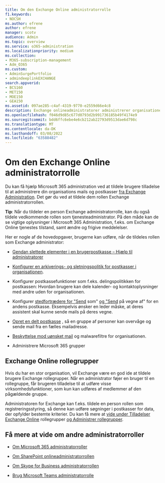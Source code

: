 ```yaml
---
title: Om den Exchange Online administratorrolle
f1.keywords:
- NOCSH
ms.author: efrene
author: efrene
manager: scotv
audience: Admin
ms.topic: overview
ms.service: o365-administration
ms.localizationpriority: medium
ms.collection:
- M365-subscription-management
- Adm_O365
ms.custom:
- AdminSurgePortfolio
- admindeeplinkEXCHANGE
search.appverid:
- BCS160
- MET150
- MOE150
- GEA150
ms.assetid: 097ae285-c4af-4319-9770-e2559d66e4c8
description: Exchange onlineadministratorer administrerer organisationens mail og postkasser. De gendanner f.eks. slettede elementer i en brugers postkasse.
ms.openlocfilehash: f046d9d85c677d0793d2b991736185b49f4174e9
ms.sourcegitcommit: bdd6ffc6ebe4e6cb212ab22793d9513dae6d798c
ms.translationtype: MT
ms.contentlocale: da-DK
ms.lasthandoff: 03/08/2022
ms.locfileid: "63588482"
---
```

# <a name="about-the-exchange-online-admin-role"></a>Om den Exchange Online administratorrolle

Du kan få hjælp Microsoft 365 administration ved at tildele brugere tilladelse [](assign-admin-roles.md) til at administrere din organisations mails og postkasser <a href="https://go.microsoft.com/fwlink/p/?linkid=2059104" target="_blank">fra Exchange Administration</a>. Det gør du ved at tildele dem rollen Exchange administratorrollen.
  
 **Tip**: Når du tildeler en person Exchange administratorrolle, kan du også tildele vedkommende rollen som tjenesteadministrator. På den måde kan de se vigtige oplysninger i Microsoft 365 Administration, f.eks. om Exchange Online tjenestes tilstand, samt ændre og frigive meddelelser.

Her er nogle af de hovedopgaver, brugerne kan udføre, når de tildeles rollen som Exchange administrator:
  
- [Gendan slettede elementer i en brugerpostkasse – Hjælp til administratorer](/Exchange/recipients-in-exchange-online/manage-user-mailboxes/recover-deleted-messages)

- [Konfigurer en arkiverings- og sletningspolitik for postkasser i organisationen](../../compliance/set-up-an-archive-and-deletion-policy-for-mailboxes.md).

- Konfigurer postkassefunktioner som f.eks. delingspolitikken for postkassen: Hvordan brugere kan dele kalender- og kontaktoplysninger med andre uden for organisationen.

- Konfigurer [stedfortrædere for "Send](give-mailbox-permissions-to-another-user.md#send-email-from-another-users-mailbox) som" [og "Send](give-mailbox-permissions-to-another-user.md#send-email-on-behalf-of-another-user) på vegne af" for en andens postkasse. Eksempelvis ønsker en leder måske, at deres assistent skal kunne sende mails på deres vegne.

- [Opret en delt postkasse](../email/create-a-shared-mailbox.md) , så en gruppe af personer kan overvåge og sende mail fra en fælles mailadresse.

- [Beskyttelse mod uønsket mail](../../security/office-365-security/anti-spam-protection.md) og malwarefiltre for organisationen.

- Administrere Microsoft 365 grupper

## <a name="exchange-online-role-groups"></a>Exchange Online rollegrupper

Hvis du har en stor organisation, vil Exchange være en god ide at tildele brugere Exchange rollegrupper. Når en administrator føjer en bruger til en rollegruppe, får brugeren tilladelse til at udføre visse virksomhedsfunktioner, som kun kan udføres af medlemmer af den pågældende gruppe.
  
 Administratoren for Exchange kan f.eks. tildele en person rollen som registreringsstyring, så denne kan udføre søgninger i postkasser for data, der opfylder bestemte kriterier. Du kan få mere at [vide under Tilladelser Exchange Online](/exchange/permissions-exo/permissions-exo) rollegrupper [og Administrer rollegrupper](/exchange/manage-role-groups-exchange-2013-help).
  
## <a name="learn-about-other-admin-roles"></a>Få mere at vide om andre administratorroller

- [Om Microsoft 365 administratorroller](about-admin-roles.md)

- [Om SharePoint onlineadministratorrollen](/sharepoint/sharepoint-admin-role)

- [Om Skype for Business administratorrollen](/skypeforbusiness/skype-for-business-online)

- [Brug Microsoft Teams administratorrolle](/MicrosoftTeams/using-admin-roles)